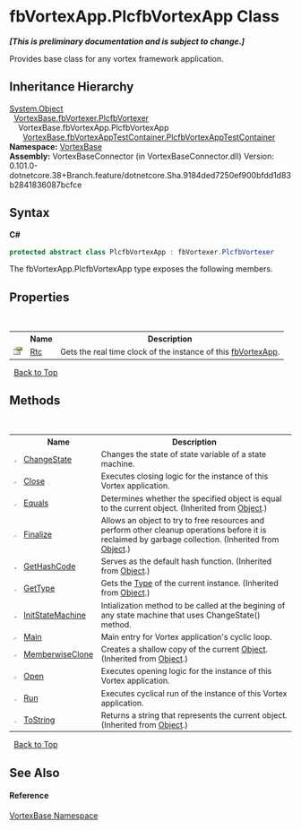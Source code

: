 # fbVortexApp.PlcfbVortexApp Class
 _**\[This is preliminary documentation and is subject to change.\]**_

Provides base class for any vortex framework application.


## Inheritance Hierarchy
<a href="https://docs.microsoft.com/dotnet/api/system.object" target="_blank">System.Object</a><br />&nbsp;&nbsp;<a href="T_VortexBase_fbVortexer_PlcfbVortexer.md">VortexBase.fbVortexer.PlcfbVortexer</a><br />&nbsp;&nbsp;&nbsp;&nbsp;VortexBase.fbVortexApp.PlcfbVortexApp<br />&nbsp;&nbsp;&nbsp;&nbsp;&nbsp;&nbsp;<a href="T_VortexBase_fbVortexAppTestContainer_PlcfbVortexAppTestContainer.md">VortexBase.fbVortexAppTestContainer.PlcfbVortexAppTestContainer</a><br />
**Namespace:**&nbsp;<a href="N_VortexBase.md">VortexBase</a><br />**Assembly:**&nbsp;VortexBaseConnector (in VortexBaseConnector.dll) Version: 0.101.0-dotnetcore.38+Branch.feature/dotnetcore.Sha.9184ded7250ef900bfdd1d83b2841836087bcfce

## Syntax

**C#**<br />
``` C#
protected abstract class PlcfbVortexApp : fbVortexer.PlcfbVortexer
```

The fbVortexApp.PlcfbVortexApp type exposes the following members.


## Properties
&nbsp;<table><tr><th></th><th>Name</th><th>Description</th></tr><tr><td>![Public property](media/pubproperty.gif "Public property")</td><td><a href="P_VortexBase_fbVortexApp_PlcfbVortexApp_Rtc.md">Rtc</a></td><td>
Gets the real time clock of the instance of this <a href="T_VortexBase_fbVortexApp.md">fbVortexApp</a>.</td></tr></table>&nbsp;
<a href="#fbvortexapp.plcfbvortexapp-class">Back to Top</a>

## Methods
&nbsp;<table><tr><th></th><th>Name</th><th>Description</th></tr><tr><td>![Public method](media/pubmethod.gif "Public method")</td><td><a href="M_VortexBase_fbVortexApp_PlcfbVortexApp_ChangeState.md">ChangeState</a></td><td>
Changes the state of state variable of a state machine.</td></tr><tr><td>![Protected method](media/protmethod.gif "Protected method")</td><td><a href="M_VortexBase_fbVortexApp_PlcfbVortexApp_Close.md">Close</a></td><td>
Executes closing logic for the instance of this Vortex application.</td></tr><tr><td>![Public method](media/pubmethod.gif "Public method")</td><td><a href="https://docs.microsoft.com/dotnet/api/system.object.equals#System_Object_Equals_System_Object_" target="_blank">Equals</a></td><td>
Determines whether the specified object is equal to the current object.
 (Inherited from <a href="https://docs.microsoft.com/dotnet/api/system.object" target="_blank">Object</a>.)</td></tr><tr><td>![Protected method](media/protmethod.gif "Protected method")</td><td><a href="https://docs.microsoft.com/dotnet/api/system.object.finalize#System_Object_Finalize" target="_blank">Finalize</a></td><td>
Allows an object to try to free resources and perform other cleanup operations before it is reclaimed by garbage collection.
 (Inherited from <a href="https://docs.microsoft.com/dotnet/api/system.object" target="_blank">Object</a>.)</td></tr><tr><td>![Public method](media/pubmethod.gif "Public method")</td><td><a href="https://docs.microsoft.com/dotnet/api/system.object.gethashcode#System_Object_GetHashCode" target="_blank">GetHashCode</a></td><td>
Serves as the default hash function.
 (Inherited from <a href="https://docs.microsoft.com/dotnet/api/system.object" target="_blank">Object</a>.)</td></tr><tr><td>![Public method](media/pubmethod.gif "Public method")</td><td><a href="https://docs.microsoft.com/dotnet/api/system.object.gettype#System_Object_GetType" target="_blank">GetType</a></td><td>
Gets the <a href="https://docs.microsoft.com/dotnet/api/system.type" target="_blank">Type</a> of the current instance.
 (Inherited from <a href="https://docs.microsoft.com/dotnet/api/system.object" target="_blank">Object</a>.)</td></tr><tr><td>![Public method](media/pubmethod.gif "Public method")</td><td><a href="M_VortexBase_fbVortexApp_PlcfbVortexApp_InitStateMachine.md">InitStateMachine</a></td><td>
Intialization method to be called at the begining of any state machine that uses ChangeState() method.</td></tr><tr><td>![Protected method](media/protmethod.gif "Protected method")</td><td><a href="M_VortexBase_fbVortexApp_PlcfbVortexApp_Main.md">Main</a></td><td>
Main entry for Vortex application's cyclic loop.</td></tr><tr><td>![Protected method](media/protmethod.gif "Protected method")</td><td><a href="https://docs.microsoft.com/dotnet/api/system.object.memberwiseclone#System_Object_MemberwiseClone" target="_blank">MemberwiseClone</a></td><td>
Creates a shallow copy of the current <a href="https://docs.microsoft.com/dotnet/api/system.object" target="_blank">Object</a>.
 (Inherited from <a href="https://docs.microsoft.com/dotnet/api/system.object" target="_blank">Object</a>.)</td></tr><tr><td>![Protected method](media/protmethod.gif "Protected method")</td><td><a href="M_VortexBase_fbVortexApp_PlcfbVortexApp_Open.md">Open</a></td><td>
Executes opening logic for the instance of this Vortex application.</td></tr><tr><td>![Public method](media/pubmethod.gif "Public method")</td><td><a href="M_VortexBase_fbVortexApp_PlcfbVortexApp_Run.md">Run</a></td><td>
Executes cyclical run of the instance of this Vortex application.</td></tr><tr><td>![Public method](media/pubmethod.gif "Public method")</td><td><a href="https://docs.microsoft.com/dotnet/api/system.object.tostring#System_Object_ToString" target="_blank">ToString</a></td><td>
Returns a string that represents the current object.
 (Inherited from <a href="https://docs.microsoft.com/dotnet/api/system.object" target="_blank">Object</a>.)</td></tr></table>&nbsp;
<a href="#fbvortexapp.plcfbvortexapp-class">Back to Top</a>

## See Also


#### Reference
<a href="N_VortexBase.md">VortexBase Namespace</a><br />
